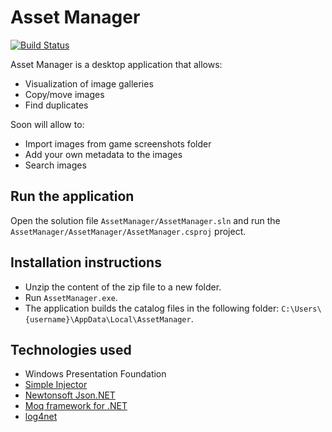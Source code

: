 # Asset Manager

[![Build Status](https://dev.azure.com/jpablodrexler/jp-photo-manager/_apis/build/status/jpablodrexler.jp-photo-manager?branchName=master)](https://dev.azure.com/jpablodrexler/jp-photo-manager/_build/latest?definitionId=10&branchName=master)

Asset Manager is a desktop application that allows:
* Visualization of image galleries
* Copy/move images
* Find duplicates

Soon will allow to:
* Import images from game screenshots folder
* Add your own metadata to the images
* Search images

## Run the application
Open the solution file `AssetManager/AssetManager.sln` and run the `AssetManager/AssetManager/AssetManager.csproj` project.

## Installation instructions
* Unzip the content of the zip file to a new folder.
* Run `AssetManager.exe`.
* The application builds the catalog files in the following folder: `C:\Users\{username}\AppData\Local\AssetManager`.

## Technologies used
* Windows Presentation Foundation
* [Simple Injector](https://simpleinjector.org/index.html)
* [Newtonsoft Json.NET](https://www.newtonsoft.com/json)
* [Moq framework for .NET](https://github.com/moq/moq4)
* [log4net](https://logging.apache.org/log4net/)
